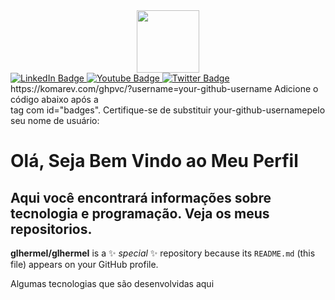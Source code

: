 <div id="header" align="center">
  <img src="https://media.giphy.com/media/M9gbBd9nbDrOTu1Mqx/giphy.gif" width="100"/>
</div>

<div id="badges" aling="center">
  <a href="your-linkedin-URL">
    <img src="https://img.shields.io/badge/LinkedIn-blue?style=for-the-badge&logo=linkedin&logoColor=white" alt="LinkedIn Badge"/>
  </a>
  <a href="your-youtube-URL">
    <img src="https://img.shields.io/badge/YouTube-red?style=for-the-badge&logo=youtube&logoColor=white" alt="Youtube Badge"/>
  </a>
  <a href="your-twitter-URL">
    <img src="https://img.shields.io/badge/Twitter-blue?style=for-the-badge&logo=twitter&logoColor=white" alt="Twitter Badge"/>
  </a>
</div>
https://komarev.com/ghpvc/?username=your-github-username
Adicione o código abaixo após a <div>tag com id="badges". Certifique-se de substituir your-github-usernamepelo seu nome de usuário:
<img src="https://komarev.com/ghpvc/?username=your-github-username&style=flat-square&color=blue" alt=""/>



# Olá, Seja Bem Vindo ao Meu Perfil
## Aqui você encontrará informações sobre tecnologia e programação. Veja os meus repositorios.


**glhermeI/glhermeI** is a ✨ _special_ ✨ repository because its `README.md` (this file) appears on your GitHub profile.



Algumas tecnologias que são desenvolvidas aqui

